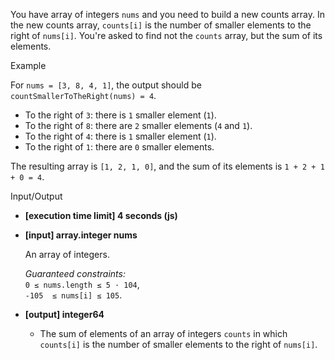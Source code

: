 
You have array of integers  `nums`  and you need to build a new counts array. In the new counts array,  `counts[i]`  is the number of smaller elements to the right of  `nums[i]`. You're asked to find not the  `counts`  array, but the sum of its elements.

Example

For  `nums = [3, 8, 4, 1]`, the output should be  
`countSmallerToTheRight(nums) = 4`.

-   To the right of  `3`: there is  `1`  smaller element (`1`).
-   To the right of  `8`: there are  `2`  smaller elements (`4`  and  `1`).
-   To the right of  `4`: there is  `1`  smaller element (`1`).
-   To the right of  `1`: there are  `0`  smaller elements.

The resulting array is  `[1, 2, 1, 0]`, and the sum of its elements is  `1 + 2 + 1 + 0 = 4`.

Input/Output

-   **[execution time limit] 4 seconds (js)**
    
-   **[input] array.integer nums**
    
    An array of integers.
    
    _Guaranteed constraints:_  
    `0 ≤ nums.length ≤ 5 · 104`,  
    `-105  ≤ nums[i] ≤ 105`.
    
-   **[output] integer64**
    
    -   The sum of elements of an array of integers  `counts`  in which  `counts[i]`  is the number of smaller elements to the right of  `nums[i]`.